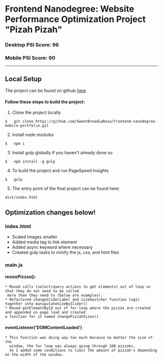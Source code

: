 # Frontend Nanodegree: Website Performance Optimization Project "Pizah Pizah"

### Desktop PSI Score: 96
### Mobile PSI Score: 90

---

## Local Setup

The project can be found on github [here](https://github.com/SweetBreadLaRosa/frontend-nanodegree-mobile-portfolio)

#### Follow these steps to build the project:

1. Clone the project locally
```
$   git clone https://github.com/SweetBreadLaRosa/frontend-nanodegree-mobile-portfolio.git
```
2. Install node modules
```
$   npm i
```
3. Install gulp globally if you haven't already done so
```
$   npm install -g gulp
```
4. To build the project and run PageSpeed Insights
```
$   gulp
```
5. The entry point of the final project can be found here:
```
dist/index.html
```

## Optimization changes below!

### index.html

* Scaled images smaller
* Added media tag to link element
* Added async keyword where necessary
* Created gulp tasks to minify the js, css, and html files

### main.js

#### resizePizzas():
    * Moved calls (select/query actions to get elements) out of loop so that they do not need to be called
     more than they need to (below are examples).
    * Refactored changeSliderLabel and sizeSwitcher function logic together into manipulateSizeBySlider()
    * Moved getElementById out of for-loop where the pizzas are created and appended on page load and created
    a function for it named changePizzahSizes()

#### eventListener('DOMContentLoaded')
    * This function was doing way too much because no matter the size of the
      window, the for loop was always going through 200 pizzahs,
      So I added some conditions to limit the amount of pizzah's depending on the width of the window.